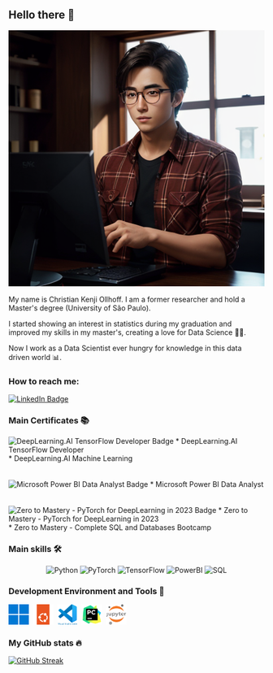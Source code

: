 ## Hello there 👋

![alt text](img.png)

My name is Christian Kenji Ollhoff. I am a former researcher and hold a Master's degree (University of São Paulo).

I started showing an interest in statistics during my graduation and improved my skills in my master's, creating a love for Data Science 👨‍💻.

Now I work as a Data Scientist ever hungry for knowledge in this data driven world 📊.

### How to reach me:
<div id="linkedin">
  <a href="https://www.linkedin.com/in/christian-ollhoff-484855231">
    <img src="https://img.shields.io/badge/LinkedIn-blue?style=plastic&logo=linkedin&logoColor=white" alt="LinkedIn Badge"/>
  </a>
</div>


### Main Certificates 📚
<img src="https://dl-staging-website.ghost.io/content/images/2021/04/LogoFiles_DeepLearning_PrimaryLogo.png" title=DeepLearning.AITensorFlowDeveloper alt="DeepLearning.AI TensorFlow Developer Badge" width="120" height="40"/>
* DeepLearning.AI TensorFlow Developer
<br>
* DeepLearning.AI Machine Learning
<br>
<br>
<br>
<img src="https://logohistory.net/wp-content/uploads/2023/05/Power-BI-Logo.png" title="MicrisoftPowerBI" alt="Microsoft Power BI Data Analyst Badge" width="60" height="40"/>
* Microsoft Power BI Data Analyst
<br>
<br>
<br>
<img src="https://dev.mrdbourke.com/tensorflow-deep-learning/assets/misc-ztm-logo.png" title="ZeroToMasteryPyTorch" alt="Zero to Mastery - PyTorch for DeepLearning in 2023 Badge" width="30" height="40"/>
* Zero to Mastery - PyTorch for DeepLearning in 2023
<br>
* Zero to Mastery - Complete SQL and Databases Bootcamp

### Main skills :hammer_and_wrench:
<div id="badges" align="center">
    <img src="https://img.shields.io/badge/Python-blue?style=flat&logo=python&logoColor=yellow" alt="Python"/>
    <img src="https://img.shields.io/badge/PyTorch-brown?style=flat&logo=pytorch&logoColor=orange" alt="PyTorch"/>
    <img src="https://img.shields.io/badge/TensorFlow-goldenrod?style=flat&logo=tensorflow&logoColor=chocolate" alt="TensorFlow"/>
    <img src="https://img.shields.io/badge/PowerBI-darkgreen?style=flat&logo=powerbi&logoColor=yellow" alt="PowerBI"/>
    <img src="https://img.shields.io/badge/SQL-aqua?style=flat" alt="SQL"/>
</div>

### Development Environment and Tools 👷

<div>
  <img src="https://github.com/devicons/devicon/blob/master/icons/windows11/windows11-original.svg" title="Windows" alt="Windows" width="40" height="40"/>&nbsp;
  <img src="https://github.com/devicons/devicon/blob/master/icons/ubuntu/ubuntu-original.svg" title="Ubuntu" alt="Ubuntu" width="40" height="40"/>&nbsp;
  <img src="https://github.com/devicons/devicon/blob/master/icons/vscode/vscode-original-wordmark.svg" title="vscode" alt="vscode" width="40" height="40"/>&nbsp;
  <img src="https://github.com/devicons/devicon/blob/master/icons/pycharm/pycharm-original.svg" title="PyCharm" alt="PyCharm" width="40" height="40"/>&nbsp;
  <img src="https://github.com/devicons/devicon/blob/master/icons/jupyter/jupyter-original-wordmark.svg" title="Jupyter" alt="Jupyter" width="40" height="40"/>&nbsp;
</div>

### My GitHub stats 🔥
[![GitHub Streak](https://github-readme-streak-stats.herokuapp.com?user=ds-kenwatanabe&theme=highcontrast&mode=weekly&card_width=512)](https://git.io/streak-stats)
